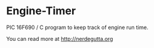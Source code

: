 # Engine-Timer
PIC 16F690 / C program to keep track of engine run time.

You can read more at http://nerdegutta.org
